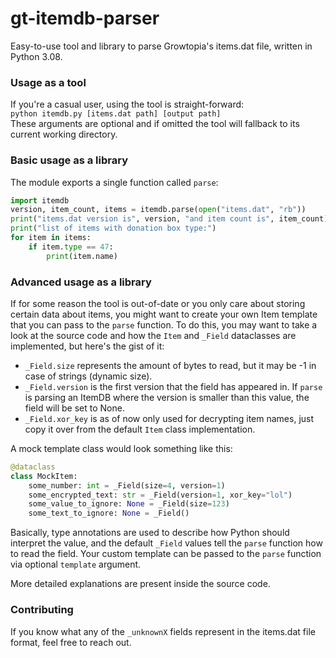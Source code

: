 # gt-itemdb-parser
Easy-to-use tool and library to parse Growtopia's items.dat file, written in Python 3.08. 

### Usage as a tool
If you're a casual user, using the tool is straight-forward:\
`python itemdb.py [items.dat path] [output path]`\
These arguments are optional and if omitted the tool will fallback to its current working directory.

### Basic usage as a library
The module exports a single function called `parse`:
```python
import itemdb
version, item_count, items = itemdb.parse(open("items.dat", "rb"))
print("items.dat version is", version, "and item count is", item_count)
print("list of items with donation box type:")
for item in items:
    if item.type == 47:
        print(item.name)
```

### Advanced usage as a library
If for some reason the tool is out-of-date or you only care about storing certain data about items, you might want to create your own Item template that you can pass to the `parse` function. To do this, you may want to take a look at the source code and how the `Item` and `_Field` dataclasses are implemented, but here's the gist of it:
- `_Field.size` represents the amount of bytes to read, but it may be -1 in case of strings (dynamic size).
- `_Field.version` is the first version that the field has appeared in. If `parse` is parsing an ItemDB where the version is smaller than this value, the field will be set to None.
- `_Field.xor_key` is as of now only used for decrypting item names, just copy it over from the default `Item` class implementation.

A mock template class would look something like this:
```python
@dataclass
class MockItem:
	some_number: int = _Field(size=4, version=1)
    some_encrypted_text: str = _Field(version=1, xor_key="lol")
    some_value_to_ignore: None = _Field(size=123)
    some_text_to_ignore: None = _Field()
```
Basically, type annotations are used to describe how Python should interpret the value, and the default `_Field` values tell the `parse` function how to read the field. Your custom template can be passed to the `parse` function via optional `template` argument. 

More detailed explanations are present inside the source code.

### Contributing
If you know what any of the `_unknownX` fields represent in the items.dat file format, feel free to reach out.
